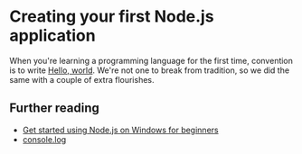 # Creating your first Node.js application

When you're learning a programming language for the first time, convention is to write [Hello, world](https://en.wikipedia.org/wiki/%22Hello,_World!%22_program). We're not one to break from tradition, so we did the same with a couple of extra flourishes.

## Further reading

- [Get started using Node.js on Windows for beginners](https://docs.microsoft.com/en-us/windows/nodejs/beginners)
- [console.log](https://nodejs.org/dist/latest-v12.x/docs/api/console.html#console_console_log_data_args)
